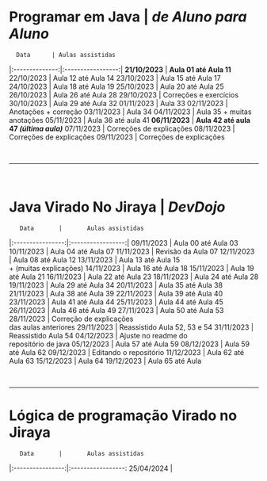 # Programar em Java | _de Aluno para Aluno_
      Data      | Aulas assistidas    
|:--------------:|:-----------------:|
 **21/10/2023** | **Aula 01 até Aula 11**
   22/10/2023   | Aula 12 até Aula 14
   23/10/2023   | Aula 15 até Aula 17
   24/10/2023   | Aula 18 até Aula 19
   25/10/2023   | Aula 20 até Aula 25
   26/10/2023   | Aula 26 até Aula 28
   29/10/2023   | Correções e exercícios
   30/10/2023   | Aula 29 até Aula 32
   01/11/2023   | Aula 33
   02/11/2023   | Anotações + correção 
   03/11/2023   | Aula 34
   04/11/2023   | Aula 35 + muitas anotações
   05/11/2023   | Aula 36 até aula 41
 **06/11/2023** | **Aula 42 até aula 47 _(última aula)_**
   07/11/2023   | Correções de explicações
   08/11/2023   | Correções de explicações
   09/11/2023   | Correções de explicações

<br>

______________

<br>

# Java Virado No Jiraya | _DevDojo_
       Data       |       Aulas assistidas    
|:----------------:|:-----------------:|
    09/11/2023    | Aula 00 até Aula 03
    10/11/2023    | Aula 04 até Aula 07
    11/11/2023    | Revisão da Aula 07
    12/11/2023    | Aula 08 até Aula 12
    13/11/2023    | Aula 13 até Aula 15<br>+ (muitas explicações)
    14/11/2023    | Aula 16 até Aula 18 
    15/11/2023    | Aula 19 até Aula 21
    16/11/2023    | Aula 22 até Aula 23
    18/11/2023    | Aula 24 até Aula 28
    19/11/2023    | Aula 29 até Aula 34
    20/11/2023    | Aula 35 até Aula 38
    21/11/2023    | Aula 38 até Aula 39 
    22/11/2023    | Aula 39 até Aula 40 
    23/11/2023    | Aula 41 até Aula 44 
    25/11/2023    | Aula 44 até Aula 45
    26/11/2023    | Aula 46 até Aula 49
    27/11/2023    | Aula 50 até Aula 53
    28/11/2023    | Correção de explicações<br>das aulas anteriores
    29/11/2023    | Reassistido Aula 52, 53 e 54
    31/11/2023    | Reassistido Aula 54
    04/12/2023    | Ajuste no readme do <br>repositório de java
    05/12/2023    | Aula 57 até Aula 59
    08/12/2023    | Aula 59 até Aula 62
    09/12/2023    | Editando o repositório
    11/12/2023    | Aula 62 até Aula 63
    15/12/2023    | Aula 64
    19/12/2023    | Aula 65 até Aula 


<br>

______________

# Lógica de programação Virado no Jiraya
       Data       |       Aulas assistidas    
|:----------------:|:-----------------:
    25/04/2024    |



<br>











